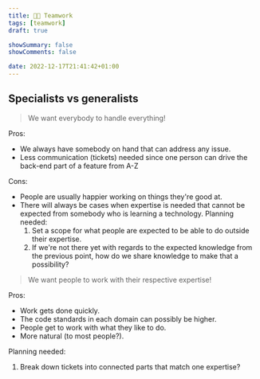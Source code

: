 ```yaml
---
title: 🧑‍🔬 Teamwork
tags: [teamwork]
draft: true

showSummary: false
showComments: false

date: 2022-12-17T21:41:42+01:00
---
```


## Specialists vs generalists

> We want everybody to handle everything!

Pros:

- We always have somebody on hand that can address any issue.
- Less communication (tickets) needed since one person can drive the back-end part of a feature from A-Z

Cons:

- People are usually happier working on things they're good at.
- There will always be cases when expertise is needed that cannot be expected from somebody who is learning a technology. Planning needed:
    1.  Set a scope for what people are expected to be able to do outside their expertise.
    2.  If we're not there yet with regards to the expected knowledge from the previous point, how do we share knowledge to make that a possibility?

> We want people to work with their respective expertise!

Pros:

- Work gets done quickly.
- The code standards in each domain can possibly be higher.
- People get to work with what they like to do.
- More natural (to most people?).

Planning needed:

1.  Break down tickets into connected parts that match one expertise?
